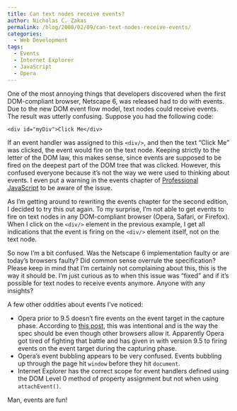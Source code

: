 ```yaml
---
title: Can text nodes receive events?
author: Nicholas C. Zakas
permalink: /blog/2008/02/09/can-text-nodes-receive-events/
categories:
  - Web Development
tags:
  - Events
  - Internet Explorer
  - JavaScript
  - Opera
---
```

One of the most annoying things that developers discovered when the first DOM-compliant browser, Netscape 6, was released had to do with events. Due to the new DOM event flow model, text nodes could receive events. The result was utterly confusing. Suppose you had the following code:

`<div id="myDiv">Click Me</div>`

If an event handler was assigned to this `<div/>`, and then the text &#8220;Click Me&#8221; was clicked, the event would fire on the text node. Keeping strictly to the letter of the DOM law, this makes sense, since events are supposed to be fired on the deepest part of the DOM tree that was clicked. However, this confused everyone because it&#8217;s not the way we were used to thinking about events. I even put a warning in the events chapter of <a title="Professional JavaScript" rel="external" href="http://www.amazon.com/exec/obidos/redirect?link_code=ur2&tag=nczonline-20&camp=1789&creative=9325&path=http%3A%2F%2Fwww.amazon.com%2Fgp%2Fproduct%2F0764579088%2F">Professional JavaScript</a> to be aware of the issue.

As I&#8217;m getting around to rewriting the events chapter for the second edition, I decided to try this out again. To my surprise, I&#8217;m not able to get events to fire on text nodes in any DOM-compliant browser (Opera, Safari, or Firefox). When I click on the `<div/>` element in the previous example, I get all indications that the event is firing on the `<div/>` element itself, not on the text node.

So now I&#8217;m a bit confused. Was the Netscape 6 implementation faulty or are today&#8217;s browsers faulty? Did common sense overrule the specification? Please keep in mind that I&#8217;m certainly not complaining about this, this is the way it should be. I&#8217;m just curious as to when this issue was &#8220;fixed&#8221; and if it&#8217;s possible for text nodes to receive events anymore. Anyone with any insights?

A few other oddities about events I&#8217;ve noticed:

  * Opera prior to 9.5 doesn&#8217;t fire events on the event target in the capture phase. According to <a title="Event Capturing Explained" rel="external" href="http://my.opera.com/hallvors/blog/2006/10/12/2006-10-12-event-capture-explained">this post</a>, this was intentional and is the way the spec should be even though other browsers allow it. Apparently Opera got tired of fighting that battle and has given in with version 9.5 to firing events on the event target during the capturing phase.
  * Opera&#8217;s event bubbling appears to be very confused. Events bubbling up through the page hit `window` before they hit `document`.
  * Internet Explorer has the correct scope for event handlers defined using the DOM Level 0 method of property assignment but not when using `attachEvent()`.

Man, events are fun!
